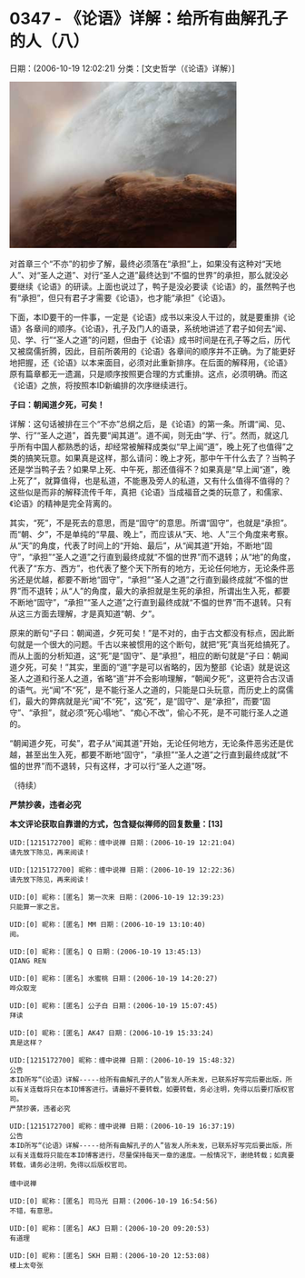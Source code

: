# 0347 - 《论语》详解：给所有曲解孔子的人（八）
日期：(2006-10-19 12:02:21) 分类：[文史哲学（《论语》详解）]



![image-20211203231443504](./pic/0347.png)



对首章三个“不亦”的初步了解，最终必须落在“承担”上，如果没有这种对“天地人”、对“圣人之道”、对行“圣人之道”最终达到“不愠的世界”的承担，那么就没必要继续《论语》的研读。上面也说过了，鸭子是没必要读《论语》的，虽然鸭子也有“承担”，但只有君子才需要《论语》，也才能“承担”《论语》。



下面，本ID要干的一件事，一定是《论语》成书以来没人干过的，就是要重排《论语》各章间的顺序。《论语》，孔子及门人的语录，系统地讲述了君子如何去“闻、见、学、行”“圣人之道”的问题，但由于《论语》成书时间是在孔子等之后，历代又被腐儒折腾，因此，目前所袭用的《论语》各章间的顺序并不正确。为了能更好地把握，还《论语》以本来面目，必须对此重新排序。在后面的解释用，《论语》原有篇章都无一遗漏，只是顺序按照更合理的方式重排。这点，必须明确。而这《论语》之旅，将按照本ID新编排的次序继续进行。



**子曰：朝闻道夕死，可矣！**



详解：这句话被排在三个“不亦”总纲之后，是《论语》的第一条。所谓“闻、见、学、行”“圣人之道”，首先要“闻其道”。道不闻，则无由“学、行”。然而，就这几乎所有中国人都熟悉的话，却经常被解释成类似“早上闻“道”，晚上死了也值得”之类的搞笑玩意。如果真是这样，那么请问：晚上才死，那中午干什么去了？当鸭子还是学当鸭子去？如果早上死、中午死，那还值得不？如果真是“早上闻“道”，晚上死了”，就算值得，也是私道，不能惠及旁人的私道，又有什么值得不值得的？这些似是而非的解释流传千年，真把《论语》当成福音之类的玩意了，和儒家、《论语》的精神是完全背离的。



其实，“死”，不是死去的意思，而是“固守”的意思。所谓“固守”，也就是“承担”。而“朝、夕”，不是单纯的“早晨、晚上”，而应该从“天、地、人”三个角度来考察。从“天”的角度，代表了时间上的“开始、最后”，从“闻其道”开始，不断地“固守”，“承担”“圣人之道”之行直到最终成就“不愠的世界”而不退转；从“地”的角度，代表了“东方、西方”，也代表了整个天下所有的地方，无论任何地方，无论条件恶劣还是优越，都要不断地“固守”，“承担”“圣人之道”之行直到最终成就“不愠的世界”而不退转；从“人”的角度，最大的承担就是生死的承担，所谓出生入死，都要不断地“固守”，“承担”“圣人之道”之行直到最终成就“不愠的世界”而不退转。只有从这三方面去理解，才是真知道“朝、夕”。



原来的断句“子曰：朝闻道，夕死可矣！”是不对的，由于古文都没有标点，因此断句就是一个很大的问题。千古以来被惯用的这个断句，就把“死”真当死给搞死了。而从上面的分析知道，这“死”是“固守”、是“承担”，相应的断句就是“子曰：朝闻道夕死，可矣！”其实，里面的“道”字是可以省略的，因为整部《论语》就是说这圣人之道和行圣人之道，省略“道”并不会影响理解，“朝闻夕死”，这更符合古汉语的语气。光“闻”不“死”，是不能行圣人之道的，只能是口头玩意，而历史上的腐儒们，最大的弊病就是光“闻”不“死”，这“死”，是“固守”、是“承担”，而要“固守”、“承担”，就必须“死心塌地”、“痴心不改”，偷心不死，是不可能行圣人之道的。



“朝闻道夕死，可矣”，君子从“闻其道”开始，无论任何地方，无论条件恶劣还是优越，甚至出生入死，都要不断地“固守”，“承担”“圣人之道”之行直到最终成就“不愠的世界”而不退转，只有这样，才可以行“圣人之道”呀。



（待续）



**严禁抄袭，违者必究**



**本文评论获取自靠谱的方式，包含疑似禅师的回复数量：[13]**




```
UID:[1215172700] 昵称：缠中说禅 日期：(2006-10-19 12:21:04)
请先放下陈见，再来阅读！
```



```
UID:[1215172700] 昵称：缠中说禅 日期：(2006-10-19 12:22:36)
请先放下陈见，再来阅读！
```



```
UID:[0] 昵称：[匿名] 第一次来 日期：(2006-10-19 12:39:23)
只能算一家之言。
```



```
UID:[0] 昵称：[匿名] MM 日期：(2006-10-19 13:10:40)
阅。
```



```
UID:[0] 昵称：[匿名] Q 日期：(2006-10-19 13:45:13)
QIANG REN
```



```
UID:[0] 昵称：[匿名] 水蜜桃 日期：(2006-10-19 14:20:27)
哗众取宠
```



```
UID:[0] 昵称：[匿名] 公子白 日期：(2006-10-19 15:07:45)
拜读
```



```
UID:[0] 昵称：[匿名] AK47 日期：(2006-10-19 15:33:24)
真是这样？
```



```
UID:[1215172700] 昵称：缠中说禅 日期：(2006-10-19 15:48:32)
公告
本ID所写“《论语》详解-----给所有曲解孔子的人”皆发人所未发，已联系好写完后要出版，所以有关连载将只在本ID博客进行。请最好不要转载，如要转载，务必注明，免得以后要打版权官司。
严禁抄袭，违者必究
```



```
UID:[1215172700] 昵称：缠中说禅 日期：(2006-10-19 16:37:19)
公告
本ID所写“《论语》详解-----给所有曲解孔子的人”皆发人所未发，已联系好写完后要出版，所以有关连载将只能在本ID博客进行，尽量保持每天一章的速度。一般情况下，谢绝转载；如真要转载，请务必注明，免得以后版权官司。

缠中说禅
```



```
UID:[0] 昵称：[匿名] 司马光 日期：(2006-10-19 16:54:56)
不错，有意思。
```



```
UID:[0] 昵称：[匿名] AKJ 日期：(2006-10-20 09:20:53)
有道理
```



```
UID:[0] 昵称：[匿名] SKH 日期：(2006-10-20 12:53:08)
楼上太夸张
```



